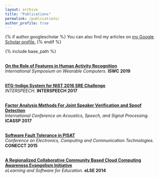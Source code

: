```yaml
---
layout: archive
title: "Publications"
permalink: /publications/
author_profile: true
---
```


{% if author.googlescholar %}
  You can also find my articles on <u><a href="{{author.googlescholar}}">my Google Scholar profile</a>.</u>
{% endif %}

{% include base_path %}

<br> <b> [On the Role of Features in Human Activity Recognition](https://harkash.github.io/publication/on-the-role-of-features-in-har) </b><br>
<i> International Symposium on Wearable Computers. </i> <b> ISWC 2019 </b> 

<br> <b> [IITG-Indigo System for NIST 2016 SRE Challenge](https://harkash.github.io/publication/iitg-indigo-system) </b><br>
<i> INTERSPEECH. </i> <b> INTERSPEECH 2017 </b> 

<br> <b> [Factor Analysis Methods For Joint Speaker Verification and Spoof Detection](https://harkash.github.io/publication/factor_analysis_methods) </b><br>
<i> International Conference on Acoustics, Speech, and Signal Processing. </i> <b> ICASSP  2017 </b> 

<br> <b> [Software Fault Tolerance in PISAT](https://harkash.github.io/publication/pisat) </b><br>
<i> Conference on Electronics, Computing and Communication Technologies. </i> <b> CONECCT 2015 </b> 

<br> <b> [A Regionalized Collaborative Community Based Cloud Computing Awareness Evangelism Initiative
](https://harkash.github.io/publication/inoah) </b><br>
<i> eLearning and Software for Education. </i> <b> eLSE 2014 </b> 